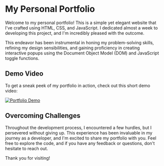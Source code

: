 # My Personal Portfolio

Welcome to my personal portfolio! This is a simple yet elegant website that I've crafted using HTML, CSS, and JavaScript. I dedicated almost a week to developing this project, and I'm incredibly pleased with the outcome. 

This endeavor has been instrumental in honing my problem-solving skills, refining my design sensibilities, and gaining proficiency in creating interactive popups using the Document Object Model (DOM) and JavaScript toggle functions.

## Demo Video

To get a sneak peek of my portfolio in action, check out this short demo video:

[![Portfolio Demo](https://your-video-thumbnail-url-here.com)](https://link-to-your-demo-video-here.com)

## Overcoming Challenges

Throughout the development process, I encountered a few hurdles, but I persevered without giving up. This experience has been invaluable in my journey as a developer, and I'm excited to share my portfolio with you. Feel free to explore the code, and if you have any feedback or questions, don't hesitate to reach out.

Thank you for visiting!
